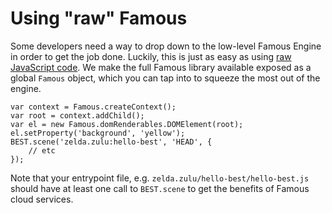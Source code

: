 # Using "raw" Famous

Some developers need a way to drop down to the low-level Famous Engine in order to get the job done. Luckily, this is just as easy as using [raw JavaScript code](raw-code.md). We make the full Famous library available exposed as a global `Famous` object, which you can tap into to squeeze the most out of the engine.

    var context = Famous.createContext();
    var root = context.addChild();
    var el = new Famous.domRenderables.DOMElement(root);
    el.setProperty('background', 'yellow');
    BEST.scene('zelda.zulu:hello-best', 'HEAD', {
        // etc
    });

Note that your entrypoint file, e.g. `zelda.zulu/hello-best/hello-best.js` should have at least one call to `BEST.scene` to get the benefits of Famous cloud services.
